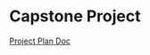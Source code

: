 # Capstone Project

[Project Plan Doc](https://docs.google.com/document/d/1TASPHzRA76XxVtvWUCIpQeA_u4v5j7zGBJlL2R42miA/edit?usp=sharing)